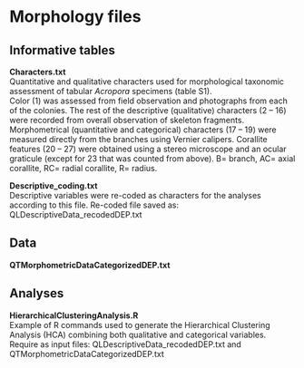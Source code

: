# <b>Morphology files</b>

## Informative tables
<b>Characters.txt</b><br>
Quantitative and qualitative characters used for morphological taxonomic assessment of tabular <i>Acropora</i> specimens (table S1).<br>
Color (1) was assessed from field observation and photographs from each of the colonies. The rest of the descriptive (qualitative) characters (2 – 16) were recorded from overall observation of skeleton fragments. Morphometrical (quantitative and categorical) characters (17 – 19) were measured directly from the branches using Vernier calipers. Corallite features (20 – 27) were obtained using a stereo microscope and an ocular graticule (except for 23 that was counted from above). B= branch, AC= axial corallite, RC= radial corallite, R= radius.

<b>Descriptive_coding.txt</b><br>
Descriptive variables were re-coded as characters for the analyses according to this file. Re-coded file saved as: QLDescriptiveData_recodedDEP.txt

## Data
<b>QTMorphometricDataCategorizedDEP.txt</b><br>


## Analyses

<b>HierarchicalClusteringAnalysis.R</b><br>
Example of R commands used to generate the Hierarchical Clustering Analysis (HCA) combining both qualitative and categorical variables. Require as input files: QLDescriptiveData_recodedDEP.txt and QTMorphometricDataCategorizedDEP.txt
